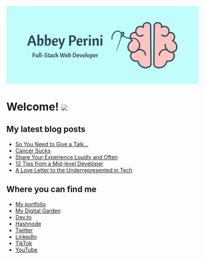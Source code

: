 ![Logo Banner](logobanner.png)

# Welcome! <img src="https://media.giphy.com/media/hvRJCLFzcasrR4ia7z/giphy.gif" width="25px">

## My latest blog posts 
<!-- MEDIUM-STORY-LIST:START -->
- [So You Need to Give a Talk...](https://dev.to/abbeyperini/so-you-need-to-give-a-talk-30b4)
- [Cancer Sucks](https://dev.to/abbeyperini/cancer-sucks-1e2i)
- [Share Your Experience Loudly and Often](https://dev.to/abbeyperini/share-your-experience-loudly-and-often-36ah)
- [12 Tips from a Mid-level Developer](https://dev.to/abbeyperini/12-tips-from-a-mid-level-developer-29bk)
- [A Love Letter to the Underrepresented in Tech](https://dev.to/abbeyperini/a-love-letter-to-the-underrepresented-in-tech-4jj3)
<!-- MEDIUM-STORY-LIST:END -->

## Where you can find me
* [My portfolio](https://abbeyperini.dev)
* [My Digital Garden](https://abbeyperini.com)
* [Dev.to](https://dev.to/abbeyperini)
* [Hashnode](https://abbeyperini.hashnode.dev/)
* [Twitter](https://twitter.com/AbbeyPerini)
* [LinkedIn](https://www.linkedin.com/in/abigail-perini/)
* [TikTok](https://www.tiktok.com/@abbeyperinicodes)
* [YouTube](https://www.youtube.com/channel/UCJYky0mE6tqM9hMDsQAIrEg)
